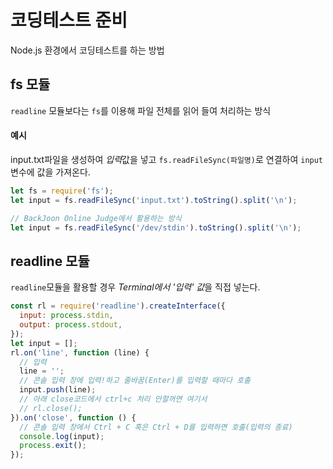 # 코딩테스트 준비

Node.js 환경에서 코딩테스트를 하는 방법

## fs 모듈

`readline` 모듈보다는 `fs`를 이용해 파일 전체를 읽어 들여 처리하는 방식

#### 예시

input.txt파일을 생성하여 *입력*값을 넣고 `fs.readFileSync(파일명)`로 연결하여 `input`변수에 값을 가져온다.

```js
let fs = require('fs');
let input = fs.readFileSync('input.txt').toString().split('\n');

// BackJoon Online Judge에서 활용하는 방식
let input = fs.readFileSync('/dev/stdin').toString().split('\n');
```

## readline 모듈

`readline`모듈을 활용할 경우 *Terminal에서 '입력' 값*을 직접 넣는다.

```js
const rl = require('readline').createInterface({
  input: process.stdin,
  output: process.stdout,
});
let input = [];
rl.on('line', function (line) {
  // 입력
  line = '';
  // 콘솔 입력 창에 입력!하고 줄바꿈(Enter)를 입력할 때마다 호출
  input.push(line);
  // 아래 close코드에서 ctrl+c 처리 안할꺼면 여기서
  // rl.close();
}).on('close', function () {
  // 콘솔 입력 창에서 Ctrl + C 혹은 Ctrl + D를 입력하면 호출(입력의 종료)
  console.log(input);
  process.exit();
});
```
